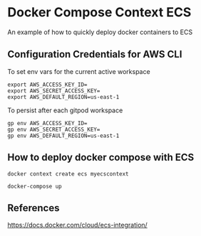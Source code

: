 # Docker Compose Context ECS
An example of how to quickly deploy docker containers to ECS

## Configuration Credentials for AWS CLI

To set env vars for the current active workspace
```
export AWS_ACCESS_KEY_ID=
export AWS_SECRET_ACCESS_KEY=
export AWS_DEFAULT_REGION=us-east-1
```

To persist after each gitpod workspace
```
gp env AWS_ACCESS_KEY_ID=
gp env AWS_SECRET_ACCESS_KEY=
gp env AWS_DEFAULT_REGION=us-east-1
```

## How to deploy docker compose with ECS

```
docker context create ecs myecscontext
```

```
docker-compose up
```

## References

https://docs.docker.com/cloud/ecs-integration/